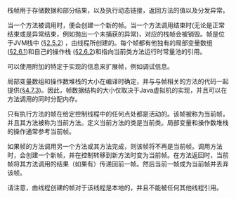 栈帧用于存储数据和部分结果，以及执行动态链接，返回方法的值以及分发异常。

当一个方法被调用时，便会创建一个新的帧。当一个方法调用结束时(无论是正常结束或是异常结束，例如抛出一个未捕获的异常)，对应的栈帧会被销毁。帧是位于JVM栈中 ([§2.5.2](https://docs.oracle.com/javase/specs/jvms/se12/html/jvms-2.html#jvms-2.5.2)) ，由线程所创建的。每个帧都有他独有的局部变量数组([§2.6.1](https://docs.oracle.com/javase/specs/jvms/se12/html/jvms-2.html#jvms-2.6.1))和自己的操作栈 ([§2.6.2](https://docs.oracle.com/javase/specs/jvms/se12/html/jvms-2.html#jvms-2.6.2))和指向当前类方法运行时常量池的引用。

可以使用附加的特定于实现的信息来扩展帧，例如调试信息。

局部变量数组和操作数堆栈的大小在编译时确定，并与与帧相关的方法的代码一起提供([§4.7.3](https://docs.oracle.com/javase/specs/jvms/se12/html/jvms-4.html#jvms-4.7.3))。因此，帧数据结构的大小仅取决于Java虚拟机的实现，并且可以在方法调用的同时分配内存。

只有执行方法的帧在给定控制线程中的任何点处都是活动的。该帧被称为当前帧，并且其方法被称为当前方法。定义当前方法的类是当前类。局部变量和操作数堆栈的操作通常参考当前帧。

如果帧的方法调用另一个方法或其方法完成，则该帧将不再是当前帧。调用方法时，会创建一个新帧，并在控制转移到新方法时变为当前帧。在方法返回时，当前帧将其方法调用的结果（如果有）传递回前一帧。然后当前一帧成为当前帧并丢弃该帧。

请注意，由线程创建的帧对于该线程是本地的，并且不能被任何其他线程引用。